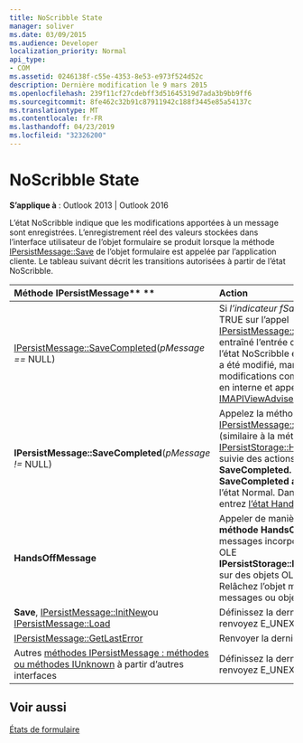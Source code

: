 ```yaml
---
title: NoScribble State
manager: soliver
ms.date: 03/09/2015
ms.audience: Developer
localization_priority: Normal
api_type:
- COM
ms.assetid: 0246138f-c55e-4353-8e53-e973f524d52c
description: Dernière modification le 9 mars 2015
ms.openlocfilehash: 239f11cf27cdebff3d51645319d7ada3b9bb9ff6
ms.sourcegitcommit: 8fe462c32b91c87911942c188f3445e85a54137c
ms.translationtype: MT
ms.contentlocale: fr-FR
ms.lasthandoff: 04/23/2019
ms.locfileid: "32326200"
---
```

# <a name="noscribble-state"></a>NoScribble State

  
  
**S’applique à** : Outlook 2013 | Outlook 2016 
  
L’état NoScribble indique que les modifications apportées à un message sont enregistrées. L’enregistrement réel des valeurs stockées dans l’interface utilisateur de l’objet formulaire se produit lorsque la méthode [IPersistMessage::Save](ipersistmessage-save.md) de l’objet formulaire est appelée par l’application cliente. Le tableau suivant décrit les transitions autorisées à partir de l’état NoScribble. 
  
|Méthode IPersistMessage** **|**Action**|**Nouvel état**|
|:-----|:-----|:-----|
|[IPersistMessage::SaveCompleted](ipersistmessage-savecompleted.md)(_pMessage ==_ NULL)  <br/> |Si _l’indicateur fSameAsLoad_ était TRUE sur l’appel [IPersistMessage::Save](ipersistmessage-save.md) qui a entraîné l’entrée du formulaire dans l’état NoScribble et que le message a été modifié, marquez les modifications comme enregistrées en interne et appelez la méthode [IMAPIViewAdviseSink::OnSaved.](imapiviewadvisesink-onsaved.md)  <br/> |[Normal](normal-state.md) <br/> |
|**IPersistMessage::SaveCompleted**(_pMessage !=_ NULL)  <br/> |Appelez la méthode [IPersistMessage::HandsOffMessage](ipersistmessage-handsoffmessage.md) (similaire à la méthode OLE [IPersistStorage::HandsOffStorage)](https://msdn.microsoft.com/library/1e5ef26f-d8e7-4fa6-bfc4-19dace35314d%28Office.15%29.aspx) suivie des actions **Normales SaveCompleted.** Si **SaveCompleted a** réussi, entrez l’état Normal. Dans le cas contraire, entrez [l’état HandsOffAfterSave.](handsoffaftersave-state.md)  <br/> |Normal ou HandsOffAfterSave  <br/> |
|**HandsOffMessage** <br/> |Appeler de manière **récursive la méthode HandsOffMessage** sur les messages incorporés ou la méthode OLE **IPersistStorage::HandsOffStorage** sur des objets OLE incorporés. Relâchez l’objet message et tous les messages ou objets incorporés.  <br/> |HandsOffAfterSave  <br/> |
|**Save**, [IPersistMessage::InitNew](ipersistmessage-initnew.md)ou [IPersistMessage::Load](ipersistmessage-load.md) <br/> |Définissez la dernière erreur sur et renvoyez E_UNEXPECTED.  <br/> |NoScribble  <br/> |
|[IPersistMessage::GetLastError](ipersistmessage-getlasterror.md) <br/> |Renvoyer la dernière erreur.  <br/> |NoScribble  <br/> |
|Autres [méthodes IPersistMessage : méthodes ou méthodes IUnknown](ipersistmessageiunknown.md) à partir d’autres interfaces  <br/> |Définissez la dernière erreur sur et renvoyez E_UNEXPECTED.  <br/> |NoScribble  <br/> |
   
## <a name="see-also"></a>Voir aussi



[États de formulaire](form-states.md)

